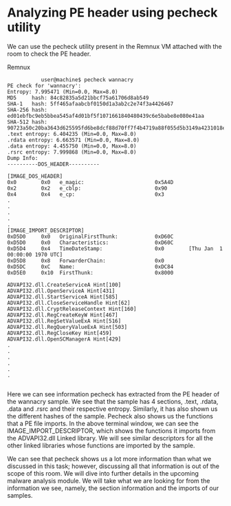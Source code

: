 # Analyzing PE header using pecheck utility

We can use the pecheck utility present in the Remnux VM attached with the room to check the PE header.&#x20;

Remnux

```shell-session
           user@machine$ pecheck wannacry 
PE check for 'wannacry':
Entropy: 7.995471 (Min=0.0, Max=8.0)
MD5     hash: 84c82835a5d21bbcf75a61706d8ab549
SHA-1   hash: 5ff465afaabcbf0150d1a3ab2c2e74f3a4426467
SHA-256 hash: ed01ebfbc9eb5bbea545af4d01bf5f1071661840480439c6e5babe8e080e41aa
SHA-512 hash: 90723a50c20ba3643d625595fd6be8dcf88d70ff7f4b4719a88f055d5b3149a4231018ea30d375171507a147e59f73478c0c27948590794554d031e7d54b7244
.text entropy: 6.404235 (Min=0.0, Max=8.0)
.rdata entropy: 6.663571 (Min=0.0, Max=8.0)
.data entropy: 4.455750 (Min=0.0, Max=8.0)
.rsrc entropy: 7.999868 (Min=0.0, Max=8.0)
Dump Info:
----------DOS_HEADER----------

[IMAGE_DOS_HEADER]
0x0        0x0   e_magic:                       0x5A4D    
0x2        0x2   e_cblp:                        0x90      
0x4        0x4   e_cp:                          0x3       
.
.
.
.
.
[IMAGE_IMPORT_DESCRIPTOR]
0xD5D0     0x0   OriginalFirstThunk:            0xD60C    
0xD5D0     0x0   Characteristics:               0xD60C    
0xD5D4     0x4   TimeDateStamp:                 0x0        [Thu Jan  1 00:00:00 1970 UTC]
0xD5D8     0x8   ForwarderChain:                0x0       
0xD5DC     0xC   Name:                          0xDC84    
0xD5E0     0x10  FirstThunk:                    0x8000    

ADVAPI32.dll.CreateServiceA Hint[100]
ADVAPI32.dll.OpenServiceA Hint[431]
ADVAPI32.dll.StartServiceA Hint[585]
ADVAPI32.dll.CloseServiceHandle Hint[62]
ADVAPI32.dll.CryptReleaseContext Hint[160]
ADVAPI32.dll.RegCreateKeyW Hint[467]
ADVAPI32.dll.RegSetValueExA Hint[516]
ADVAPI32.dll.RegQueryValueExA Hint[503]
ADVAPI32.dll.RegCloseKey Hint[459]
ADVAPI32.dll.OpenSCManagerA Hint[429]
. 
.
.
.
.
.
        
```

Here we can see information pecheck has extracted from the PE header of the wannacry sample. We see that the sample has 4 sections, .text, .rdata, .data and .rsrc and their respective entropy. Similarly, it has also shown us the different hashes of the sample. Pecheck also shows us the functions that a PE file imports. In the above terminal window, we can see the IMAGE\_IMPORT\_DESCRIPTOR, which shows the functions it imports from the ADVAPI32.dll Linked library. We will see similar descriptors for all the other linked libraries whose functions are imported by the sample.

We can see that pecheck shows us a lot more information than what we discussed in this task; however, discussing all that information is out of the scope of this room. We will dive into further details in the upcoming malware analysis module. We will take what we are looking for from the information we see, namely, the section information and the imports of our samples.
